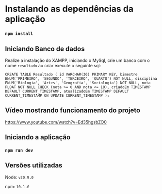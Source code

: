 # Instalando as dependências da aplicação

### `npm install`

## Iniciando Banco de dados

Realize a instalação do XAMPP, iniciando o MySql, crie um banco com o nome `resultado`
ao criar execute o seguinte sql:

`CREATE TABLE Resultado (
  id VARCHAR(36) PRIMARY KEY,
  bimestre ENUM('PRIMEIRO', 'SEGUNDO', 'TERCEIRO', 'QUARTO') NOT NULL,
  disciplina ENUM('Biologia', 'Artes', 'Geografia', 'Sociologia') NOT NULL,
  nota FLOAT NOT NULL CHECK (nota >= 0 AND nota <= 10),
  criadoEm TIMESTAMP DEFAULT CURRENT_TIMESTAMP,
  atualizadoEm TIMESTAMP DEFAULT CURRENT_TIMESTAMP ON UPDATE CURRENT_TIMESTAMP
);`

## Vídeo mostrando funcionamento do projeto

https://www.youtube.com/watch?v=Ed35hgsbZO0

## Iniciando a aplicação

### `npm run dev`

## Versões utilizadas

Node: `v20.9.0`

npm: `10.1.0`
